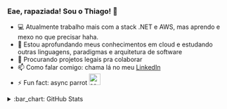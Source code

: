 ### Eae, rapaziada! Sou o Thiago! 🤙

- :computer: Atualmente trabalho mais com a stack .NET e AWS, mas aprendo e mexo no que precisar haha.
- :seedling: Estou aprofundando meus conhecimentos em cloud e estudando outras linguagens, paradigmas e arquitetura de software
- :dancers: Procurando projetos legais pra colaborar
- :mailbox: Como falar comigo: chama lá no meu [LinkedIn][linkedin]
- :zap: Fun fact: async parrot <img alt="async parrot" width="26px" src="https://cultofthepartyparrot.com/parrots/asyncparrot.gif" />

<details>
  <summary>:bar_chart: GitHub Stats</summary>
  <center>
    <table >
      <tr>
        <td><img width="400px" align="left" src="https://github-readme-stats.vercel.app/api/top-langs/?username=thinog&hide=html&layout=compact&theme=radical" /></td>
        <td><img width="440px" align="left" src="https://github-readme-stats.vercel.app/api?username=thinog&show_icons=true&theme=radical" /></td>
      </tr>  
    </table>
  </center>
</details>

[linkedin]: https://www.linkedin.com/in/thiago-nmartins/

